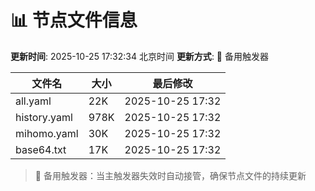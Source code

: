 # 📊 节点文件信息

**更新时间**: 2025-10-25 17:32:34 北京时间
**更新方式**: 🔄 备用触发器

| 文件名 | 大小 | 最后修改 |
|--------|------|----------|
| all.yaml | 22K | 2025-10-25 17:32 |
| history.yaml | 978K | 2025-10-25 17:32 |
| mihomo.yaml | 30K | 2025-10-25 17:32 |
| base64.txt | 17K | 2025-10-25 17:32 |

> 🔄 备用触发器：当主触发器失效时自动接管，确保节点文件的持续更新
